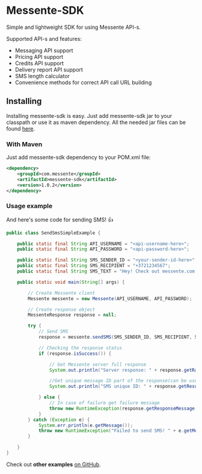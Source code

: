 # Messente-SDK

Simple and lightweight SDK for using Messente API-s.

Supported API-s and features:

 * Messaging API support
 * Pricing API support
 * Credits API support
 * Delivery report API support
 * SMS length calculator
 * Convenience methods for correct API call URL building

## Installing
Installing messente-sdk is easy. Just add messente-sdk jar to your classpath or use it as maven dependency.
All the needed jar files can be found [here](http://search.maven.org/#search%7Cga%7C1%7Cg%3A%22com.messente%22%20AND%20a%3A%22messente-sdk%22).

### With Maven

Just add messente-sdk dependency to your POM.xml file:

```xml
<dependency>
    <groupId>com.messente</groupId>
    <artifactId>messente-sdk</artifactId>
    <version>1.0.2</version>
</dependency>
```

### Usage example

And here's some code for sending SMS! :+1:

```java
public class SendSmsSimpleExample {

    public static final String API_USERNAME = "<api-username-here>";
    public static final String API_PASSWORD = "<api-password-here>";

    public static final String SMS_SENDER_ID = "<your-sender-id-here>";
    public static final String SMS_RECIPIENT = "+3721234567";
    public static final String SMS_TEXT = "Hey! Check out messente.com, it's awesome!";

    public static void main(String[] args) {

        // Create Messente client
        Messente messente = new Messente(API_USERNAME, API_PASSWORD);

        // Create response object
        MessenteResponse response = null;

        try {
            // Send SMS
            response = messente.sendSMS(SMS_SENDER_ID, SMS_RECIPIENT, SMS_TEXT);

            // Checking the response status
            if (response.isSuccess()) {

                // Get Messente server full response
                System.out.println("Server response: " + response.getRawResponse());

                //Get unique message ID part of the response(can be used for retrieving message delivery status later)
                System.out.println("SMS unique ID: " + response.getResult());

            } else {
                // In case of failure get failure message                
                throw new RuntimeException(response.getResponseMessage());
            }
        } catch (Exception e) {
            System.err.println(e.getMessage());
            throw new RuntimeException("Failed to send SMS! " + e.getMessage());
        }

    }
}
```

Check out **other examples** [on GitHub](https://github.com/messente/messente-sdk/tree/master/examples/src/com/messente/examples).


